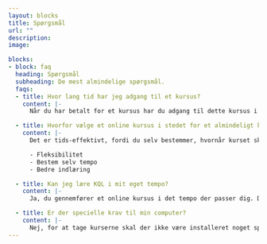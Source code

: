 ```yaml
---
layout: blocks
title: Spørgsmål
url: ""
description: 
image: 

blocks:
- block: faq
  heading: Spørgsmål
  subheading: De mest almindelige spørgsmål.
  faqs:
  - title: Hvor lang tid har jeg adgang til et kursus?
    content: |- 
      Når du har betalt for et kursus har du adgang til dette kursus i al den tid du behøver. Adgangen udløber ikke.

  - title: Hvorfor vælge et online kursus i stedet for et almindeligt kursus?
    content: |- 
      Det er tids-effektivt, fordi du selv bestemmer, hvornår kurset skal tages. Der er langt højere fleksibilitet ved at vælge online kurser over fysisk undervisning.

      - Fleksibilitet
      - Bestem selv tempo
      - Bedre indlæring

  - title: Kan jeg lære KQL i mit eget tempo?
    content: |-
      Ja, du gennemfører et online kursus i det tempo der passer dig. Du kan også gå frem og tilbage i kurset.

  - title: Er der specielle krav til min computer?
    content: |-
      Nej, for at tage kurserne skal der ikke være installeret noget specielt på din computer.
---
```

